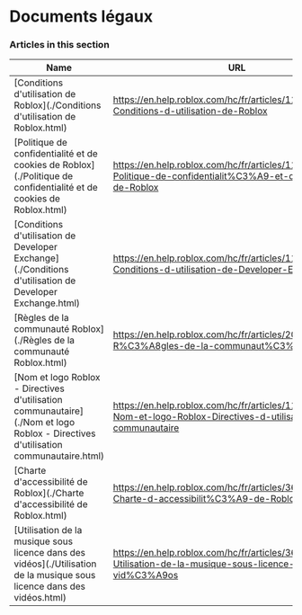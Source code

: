 # Documents légaux  
### Articles in this section
Name|URL
-|-
[Conditions d'utilisation de Roblox](./Conditions d'utilisation de Roblox.html) |https://en.help.roblox.com/hc/fr/articles/115004647846-Conditions-d-utilisation-de-Roblox
[Politique de confidentialité et de cookies de Roblox](./Politique de confidentialité et de cookies de Roblox.html) |https://en.help.roblox.com/hc/fr/articles/115004630823-Politique-de-confidentialit%C3%A9-et-de-cookies-de-Roblox
[Conditions d'utilisation de Developer Exchange](./Conditions d'utilisation de Developer Exchange.html) |https://en.help.roblox.com/hc/fr/articles/115005718246-Conditions-d-utilisation-de-Developer-Exchange
[Règles de la communauté Roblox](./Règles de la communauté Roblox.html) |https://en.help.roblox.com/hc/fr/articles/203313410-R%C3%A8gles-de-la-communaut%C3%A9-Roblox
[Nom et logo Roblox - Directives d'utilisation communautaire](./Nom et logo Roblox - Directives d'utilisation communautaire.html) |https://en.help.roblox.com/hc/fr/articles/115001708126-Nom-et-logo-Roblox-Directives-d-utilisation-communautaire
[Charte d'accessibilité de Roblox](./Charte d'accessibilité de Roblox.html) |https://en.help.roblox.com/hc/fr/articles/360059080071-Charte-d-accessibilit%C3%A9-de-Roblox
[Utilisation de la musique sous licence dans des vidéos](./Utilisation de la musique sous licence dans des vidéos.html) |https://en.help.roblox.com/hc/fr/articles/360038525351-Utilisation-de-la-musique-sous-licence-dans-des-vid%C3%A9os